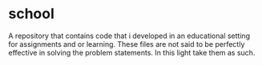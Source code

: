 # school

A repository that contains code that i developed in an educational setting for assignments and or learning. These files are not said to be perfectly effective in solving the problem statements. In this light take them as such.
